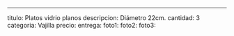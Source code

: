 ---
titulo: Platos vidrio planos
descripcion: Diámetro 22cm.
cantidad: 3
categoria: Vajilla
precio: 
entrega: 
foto1: 
foto2: 
foto3: 
